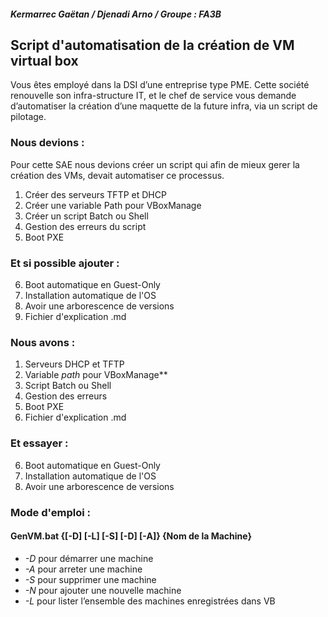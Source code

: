 ##### Kermarrec Gaëtan / Djenadi Arno / Groupe : FA3B
## Script d'automatisation de la création de VM virtual box
Vous êtes employé dans la DSI d’une entreprise type PME. Cette société renouvelle son infra-structure IT, et le chef de service vous demande d’automatiser la création d’une maquette de la future infra, via un script de pilotage.

### Nous devions :
Pour cette SAE nous devions créer un script qui afin de mieux gerer la création des VMs, devait automatiser ce processus.
1. Créer des serveurs TFTP et DHCP
2. Créer une variable Path pour VBoxManage
3. Créer un script Batch ou Shell
4. Gestion des erreurs du script
5. Boot PXE

### Et si possible ajouter :
6. Boot automatique en Guest-Only
7. Installation automatique de l'OS
8. Avoir une arborescence de versions
9. Fichier d'explication .md

### Nous avons : 
1. Serveurs DHCP et TFTP
2. Variable *path* pour VBoxManage**
3. Script Batch ou Shell
4. Gestion des erreurs
5. Boot PXE
9. Fichier d'explication .md

### Et essayer :
6. Boot automatique en Guest-Only
7. Installation automatique de l'OS
8. Avoir une arborescence de versions


### Mode d'emploi : 
#### GenVM.bat {[-D] [-L] [-S] [-D] [-A]} {Nom de la Machine}
* *-D* pour démarrer une machine
* *-A* pour arreter une machine
* *-S* pour supprimer une machine
* *-N* pour ajouter une nouvelle machine
* *-L* pour lister l’ensemble des machines enregistrées dans VB

